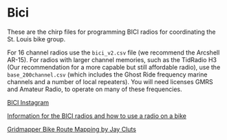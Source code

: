# Bici

These are the chirp files for programming BICI radios for coordinating the St. Louis bike group.

For 16 channel radios use the `bici_v2.csv` file (we recommend the Arcshell AR-15).  For radios with larger channel memories, such as the TidRadio H3 (Our recommendation for a more capable but still affordable radio), use the `base_200channel.csv` (which includes the Ghost Ride frequency marine channels and a number of local repeaters).  You will need licenses GMRS and Amateur Radio, to operate on many of these frequencies.

[BICI Instagram](https://www.instagram.com/bici_stl/)

[Information for the BICI radios and how to use a radio on a bike](https://docs.google.com/document/d/1Nz5sjVay-kv8LYEp0EwoCZMP3St0vpqVzLEDP2xpqs0)

[Gridmapper Bike Route Mapping by Jay Cluts](https://gridmapper.cc/)

